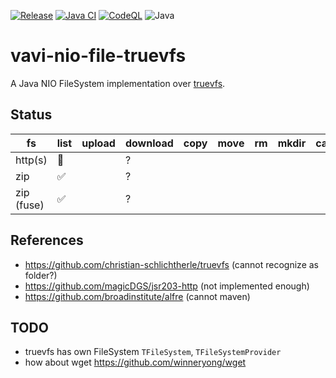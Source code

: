 [![Release](https://jitpack.io/v/umjammer/vavi-nio-file-truevfs.svg)](https://jitpack.io/#umjammer/vavi-nio-file-truevfs)
[![Java CI](https://github.com/umjammer/vavi-nio-file-truevfs/actions/workflows/maven.yml/badge.svg)](https://github.com/umjammer/vavi-nio-file-truevfs/actions/workflows/maven.yml)
[![CodeQL](https://github.com/umjammer/vavi-nio-file-truevfs/actions/workflows/codeql-analysis.yml/badge.svg)](https://github.com/umjammer/vavi-nio-file-truevfs/actions/workflows/codeql-analysis.yml)
![Java](https://img.shields.io/badge/Java-8-b07219)

# vavi-nio-file-truevfs

A Java NIO FileSystem implementation over [truevfs](http://truevfs.net/).

## Status

| fs         | list | upload | download | copy | move | rm | mkdir | cache | watch |
|------------|------|--------|----------|------|------|----|-------|-------|-------|
| http(s)    | 🚫   |        | ?        |      |   |  |    |    |       |
| zip        | ✅   |        | ?        |      |   |  |    |    |       |
| zip (fuse) | ✅   |        | ?        |      |   |  |    |    |       |

## References

 * https://github.com/christian-schlichtherle/truevfs (cannot recognize as folder?)
 * https://github.com/magicDGS/jsr203-http (not implemented enough)
 * https://github.com/broadinstitute/alfre (cannot maven)

## TODO

 * truevfs has own FileSystem `TFileSystem`, `TFileSystemProvider`
 * how about wget https://github.com/winneryong/wget